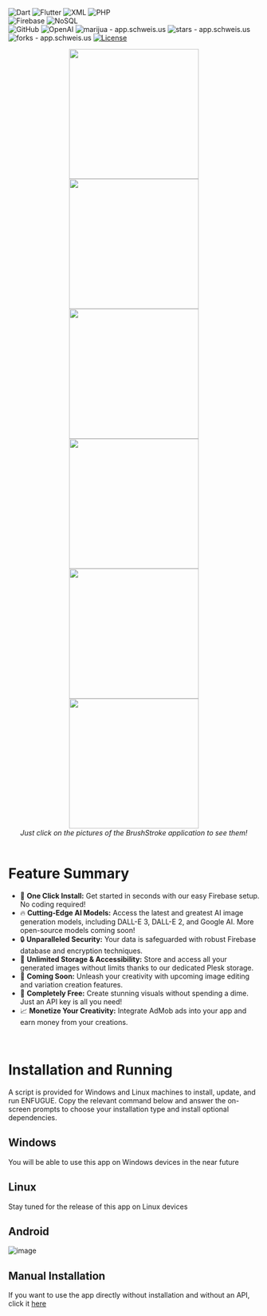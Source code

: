 ![Dart](https://img.shields.io/badge/-Dart-333333?style=flat&logo=DART)
![Flutter](https://img.shields.io/badge/-Flutter-333333?style=flat&logo=Flutter&logoColor=1572B6)
![XML](https://img.shields.io/badge/-XML-333333?style=flat&logo=XML)
![PHP](https://img.shields.io/badge/-PHP-333333?style=flat&logo=php)
<br>
![Firebase](https://img.shields.io/badge/-Firebase-333333?style=flat&logo=firebase)
![NoSQL](https://img.shields.io/badge/-NoSQL-333333?style=flat&logo=NoSQL)
<br>
![GitHub](https://img.shields.io/badge/-GitHub-333333?style=flat&logo=github)
![OpenAI](https://img.shields.io/badge/-OpenAI-333333?style=flat&logo=openai)
<img src="https://img.shields.io/static/v1?label=enderjua&message=brushstroke&color=ff3366&logo=github" alt="marijua - app.schweis.us">
<img src="https://img.shields.io/github/stars/enderjua/brushstroke?style=social" alt="stars - app.schweis.us">
<img src="https://img.shields.io/github/forks/enderjua/brushstroke?style=social" alt="forks - app.schweis.us">
<a href="https://github.com/enderjua/brushstroke/blob/main/LICENSE"><img src="https://img.shields.io/badge/License-GPL3-ff3366" alt="License"></a>



<div align="center">
<a href="https://github.com/Enderjua/BrushStroke/assets/120639059/c79dda7e-f558-4f9d-82c4-9a5e8fdc0691" target="_blank"><img src="https://github.com/Enderjua/BrushStroke/assets/120639059/c79dda7e-f558-4f9d-82c4-9a5e8fdc0691" width="260" /></a>
<a href="https://github.com/Enderjua/BrushStroke/assets/120639059/bdc3843d-897b-479c-b5a4-0ff5ea8ce1ea" target="_blank"><img src="https://github.com/Enderjua/BrushStroke/assets/120639059/bdc3843d-897b-479c-b5a4-0ff5ea8ce1ea" width="260" /></a>
<a href="https://github.com/Enderjua/BrushStroke/assets/120639059/07bf960c-7cf3-47b8-ac58-252f29e897f3" target="_blank"><img src="https://github.com/Enderjua/BrushStroke/assets/120639059/07bf960c-7cf3-47b8-ac58-252f29e897f3" width="260" /></a>
<br />
<a href="https://github.com/Enderjua/BrushStroke/assets/120639059/f2f5de62-9a10-489e-a31c-82a9844a1864" target="_blank"><img src="https://github.com/Enderjua/BrushStroke/assets/120639059/f2f5de62-9a10-489e-a31c-82a9844a1864" width="260" /></a>
<a href="https://github.com/Enderjua/BrushStroke/assets/120639059/57f062b4-682b-4fd4-b5e3-23af0e3c8219" target="_blank"><img src="https://github.com/Enderjua/BrushStroke/assets/120639059/57f062b4-682b-4fd4-b5e3-23af0e3c8219" width="260" /></a>
<a href="https://github.com/Enderjua/BrushStroke/assets/120639059/eb5a7345-eff0-43e3-a9b3-0eedc6429278" target="_blank"><img src="https://github.com/Enderjua/BrushStroke/assets/120639059/eb5a7345-eff0-43e3-a9b3-0eedc6429278" width="260" /></a>
<br />
<em>Just click on the pictures of the BrushStroke application to see them!</em>
</div><br />

# Feature Summary

- 🚀 **One Click Install:** Get started in seconds with our easy Firebase setup. No coding required!
- 🔥 **Cutting-Edge AI Models:** Access the latest and greatest AI image generation models, including DALL-E 3, DALL-E 2, and Google AI. More open-source models coming soon!
- 🔒 **Unparalleled Security:** Your data is safeguarded with robust Firebase database and encryption techniques.
- 📸 **Unlimited Storage & Accessibility:** Store and access all your generated images without limits thanks to our dedicated Plesk storage.
- 🎨 **Coming Soon:** Unleash your creativity with upcoming image editing and variation creation features.
- 💸 **Completely Free:** Create stunning visuals without spending a dime. Just an API key is all you need!
- 📈 **Monetize Your Creativity:** Integrate AdMob ads into your app and earn money from your creations.
<br/>

# Installation and Running

A script is provided for Windows and Linux machines to install, update, and run ENFUGUE. Copy the relevant command below and answer the on-screen prompts to choose your installation type and install optional dependencies.

## Windows
You will be able to use this app on Windows devices in the near future

## Linux
Stay tuned for the release of this app on Linux devices

## Android

![image](https://github.com/Enderjua/BrushStroke/assets/120639059/38ffa3a9-c97c-48f8-8f9a-70db6971df12)



## Manual Installation

If you want to use the app directly without installation and without an API, click it <a href="https://play.google.com/store/apps/details?id=com.schweis.strokedebug" target="_blank">here</a>

<div class="aspect-ratio-image" style="--height-percentage: 41.7%;">
        <video class="article-hero-mp4__video" autoplay="" muted="" loop="" playsinline="" src="https://storage.googleapis.com/gweb-uniblog-publish-prod/original_videos/KeyImage-Animatedv2.mp4" title="Composite of Android marks: green Android robot, Android wordmark with bugdroid head spinning into different characters below, bugdroids in different motifs: a disco ball, with spikes; drawing of bugdroid head, and sketch of Google and Android wordmarks" poster="
            
              https://storage.googleapis.com/gweb-uniblog-publish-prod/original_images/KeyImage-Static.jpg
            ">
          Sorry, your browser doesn't support embedded videos, but don't worry, you can
            <a href="https://storage.googleapis.com/gweb-uniblog-publish-prod/original_videos/KeyImage-Animatedv2.mp4" rel="noopener" target="_blank">download it</a>
            and watch it with your favorite video player!
        </video>
      </div>



bu kadar readme yeter.
